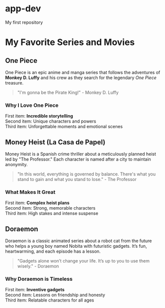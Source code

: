 # app-dev
My first repository

# My Favorite Series and Movies

## One Piece
One Piece is an epic anime and manga series that follows the adventures of **Monkey D. Luffy** and his crew as they search for the legendary *One Piece* treasure.

> "I'm gonna be the Pirate King!" - Monkey D. Luffy

### Why I Love One Piece
First item: **Incredible storytelling**  
Second item: Unique characters and powers  
Third item: Unforgettable moments and emotional scenes

## Money Heist (La Casa de Papel)
Money Heist is a Spanish crime thriller about a meticulously planned heist led by "The Professor." Each character is named after a city to maintain anonymity.

> "In this world, everything is governed by balance. There's what you stand to gain and what you stand to lose." - The Professor

### What Makes It Great
First item: **Complex heist plans**  
Second item: Strong, memorable characters  
Third item: High stakes and intense suspense

## Doraemon
Doraemon is a classic animated series about a robot cat from the future who helps a young boy named Nobita with futuristic gadgets. It’s fun, heartwarming, and each episode has a lesson.

> "Gadgets alone won’t change your life. It’s up to you to use them wisely." - Doraemon

### Why Doraemon is Timeless
First item: **Inventive gadgets**  
Second item: Lessons on friendship and honesty  
Third item: Relatable characters for all ages
